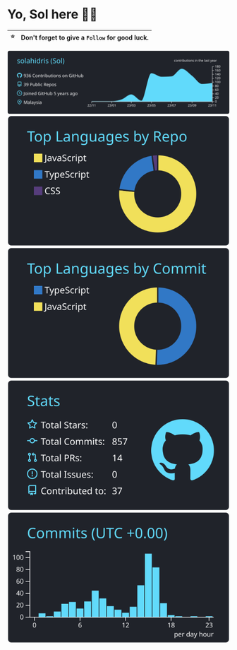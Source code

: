 # Yo, Sol here 👋🏻


| :star: | Don't forget to give a `Follow` for good luck. |
| :-------: | :-------------------------------------------------------------------------------------------------------- |


![](https://raw.githubusercontent.com/solahidris/solahidris/master/profile-summary-card-output/react/0-profile-details.svg)
![](https://raw.githubusercontent.com/solahidris/solahidris/master/profile-summary-card-output/react/1-repos-per-language.svg)
![](https://raw.githubusercontent.com/solahidris/solahidris/master/profile-summary-card-output/react/2-most-commit-language.svg)
![](https://raw.githubusercontent.com/solahidris/solahidris/master/profile-summary-card-output/react/3-stats.svg)
![](https://raw.githubusercontent.com/solahidris/solahidris/master/profile-summary-card-output/react/4-productive-time.svg)
